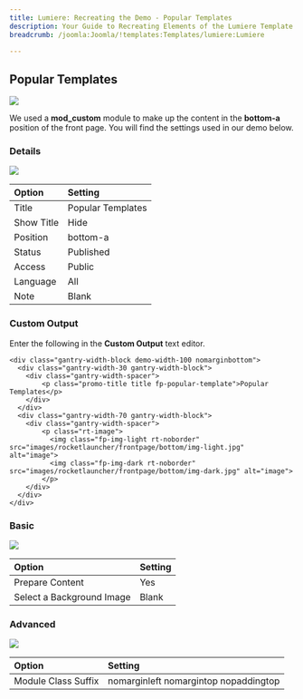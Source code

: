 ```yaml
---
title: Lumiere: Recreating the Demo - Popular Templates
description: Your Guide to Recreating Elements of the Lumiere Template for Joomla
breadcrumb: /joomla:Joomla/!templates:Templates/lumiere:Lumiere

---
```


Popular Templates
-----
![][demo]

We used a **mod_custom** module to make up the content in the **bottom-a** position of the front page. You will find the settings used in our demo below.

### Details
![][demo2]

| Option            | Setting            |  
| :---------------- | :----------------- |  
| Title             | Popular Templates  |  
| Show Title        | Hide               |  
| Position          | bottom-a           |  
| Status            | Published          |  
| Access            | Public             |   
| Language          | All                |  
| Note              | Blank              |

### Custom Output
Enter the following in the **Custom Output** text editor.

~~~
<div class="gantry-width-block demo-width-100 nomarginbottom">
  <div class="gantry-width-30 gantry-width-block">
  	<div class="gantry-width-spacer">
  		<p class="promo-title title fp-popular-template">Popular Templates</p>
	</div>   	 	
  </div>
  <div class="gantry-width-70 gantry-width-block">
  	<div class="gantry-width-spacer">
		<p class="rt-image">
		  <img class="fp-img-light rt-noborder" src="images/rocketlauncher/frontpage/bottom/img-light.jpg" alt="image">
		  <img class="fp-img-dark rt-noborder" src="images/rocketlauncher/frontpage/bottom/img-dark.jpg" alt="image">
		</p>
	</div>
  </div>
</div>
~~~

### Basic
![][demo3]

| Option                    | Setting |  
| :------------------------ | :------ |  
| Prepare Content           | Yes     |  
| Select a Background Image | Blank   |

### Advanced
![][demo4]

| Option              | Setting                               |  
| :------------------ | :------------------------------------ |  
| Module Class Suffix | nomarginleft nomargintop nopaddingtop |  

[demo]: assets/demo_5.jpeg
[demo2]: assets/popular_1.jpeg
[demo3]: assets/popular_2.jpeg
[demo4]: assets/popular_3.jpeg